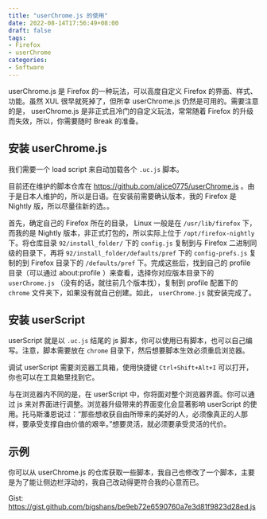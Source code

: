 ```yaml
---
title: "userChrome.js 的使用"
date: 2022-08-14T17:56:49+08:00
draft: false
tags:
- Firefox
- userChrome
categories:
- Software
---
```


userChrome.js 是 Firefox 的一种玩法，可以高度自定义 Firefox 的界面、样式、功能。虽然 XUL 很早就死掉了，但所幸 userChrome.js 仍然是可用的。需要注意的是， userChrome.js 是非正式且冷门的自定义玩法，常常随着 Firefox 的升级而失效，所以，你需要随时 Break 的准备。

## 安装 userChrome.js

我们需要一个 load script 来自动加载各个 `.uc.js` 脚本。

目前还在维护的脚本仓库在 https://github.com/alice0775/userChrome.js 。由于是日本人维护的，所以是日语。在安装前需要确认版本，我的 Firefox 是 Nightly 版，所以尽量往新的选。。

首先，确定自己的 Firefox 所在的目录， Linux 一般是在 `/usr/lib/firefox` 下，而我的是 Nightly 版本，非正式打包的，所以实际上位于 `/opt/firefox-nightly` 下。将仓库目录 `92/install_folder/` 下的 `config.js` 复制到与 Firefox 二进制同级的目录下，再将 `92/install_folder/defaults/pref` 下的 `config-prefs.js` 复制的到 Firefox 目录下的 `/defaults/pref` 下。完成这些后，找到自己的 profile 目录（可以通过 about:profile ）来查看，选择你对应版本目录下的 `userChrome.js` （没有的话，就往前几个版本找），复制到 profile 配置下的 `chrome` 文件夹下，如果没有就自己创建。如此， `userChrome.js` 就安装完成了。

## 安装 userScript

userScript 就是以 `.uc.js` 结尾的 js 脚本，你可以使用已有脚本，也可以自己编写。注意，脚本需要放在 `chrome` 目录下，然后想要脚本生效必须重启浏览器。

调试 userScript 需要浏览器工具箱，使用快捷键 `Ctrl+Shift+Alt+I` 可以打开，你也可以在工具箱里找到它。

与在浏览器内不同的是，在 userScript 中，你将面对整个浏览器界面。你可以通过 js 来对界面进行调整。浏览器升级带来的界面变化会显著影响 userScript 的使用。托马斯潘恩说过：“那些想收获自由所带来的美好的人，必须像真正的人那样，要承受支撑自由价值的艰辛。”想要灵活，就必须要承受灵活的代价。

## 示例

你可以从 userChrome.js 的仓库获取一些脚本，我自己也修改了一个脚本，主要是为了能让侧边栏浮动的，我自己改动得更符合我的心意而已。

Gist: https://gist.github.com/bigshans/be9eb72e6590760a7e3d81f9823d28ed.js
